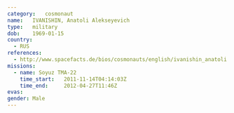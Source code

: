 ```yaml
---
category:	cosmonaut
name:	IVANISHIN, Anatoli Alekseyevich
type:	military
dob:	1969-01-15
country:
  - RUS
references:
  - http://www.spacefacts.de/bios/cosmonauts/english/ivanishin_anatoli.htm
missions:
  - name: Soyuz TMA-22
    time_start:   2011-11-14T04:14:03Z
    time_end:     2012-04-27T11:46Z
evas:
gender:	Male
---
```

